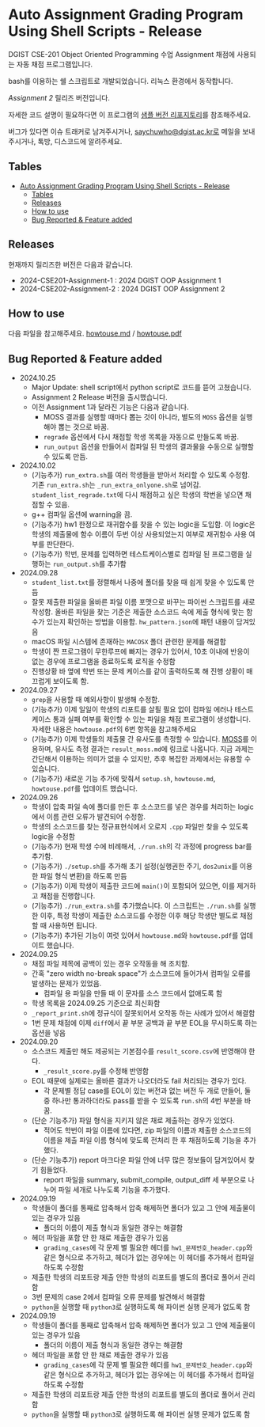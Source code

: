 # Auto Assignment Grading Program Using Shell Scripts - Release

DGIST CSE-201 Object Oriented Programming 수업 Assignment 채점에 사용되는 자동 채점 프로그램입니다.

bash를 이용하는 쉘 스크립트로 개발되었습니다. 리눅스 환경에서 동작합니다.


*Assignment 2* 릴리즈 버전입니다.


자세한 코드 설명이 필요하다면 이 프로그램의 [샘플 버전 리포지토리](https://github.com/saychuwho/auto_grading)를 참조해주세요.

버그가 있다면 이슈 트래커로 남겨주시거나, saychuwho@dgist.ac.kr로 메일을 보내주시거나, 톡방, 디스코드에 알려주세요.

## Tables

- [Auto Assignment Grading Program Using Shell Scripts - Release](#auto-assignment-grading-program-using-shell-scripts---release)
  - [Tables](#tables)
  - [Releases](#releases)
  - [How to use](#how-to-use)
  - [Bug Reported \& Feature added](#bug-reported--feature-added)

## Releases

현재까지 릴리즈한 버전은 다음과 같습니다. 

- 2024-CSE201-Assignment-1 : 2024 DGIST OOP Assignment 1
- 2024-CSE202-Assignment-2 : 2024 DGIST OOP Assignment 2

## How to use

다음 파일을 참고해주세요. [howtouse.md](./howtouse.md) / [howtouse.pdf](./howtouse.pdf)

## Bug Reported & Feature added

- 2024.10.25
  - Major Update: shell script에서 python script로 코드를 뜯어 고쳤습니다. 
  - Assignment 2 Release 버전을 출시했습니다. 
  - 이전 Assignment 1과 달라진 기능은 다음과 같습니다.
    - MOSS 결과를 실행할 때마다 뽑는 것이 아니라, 별도의 `MOSS` 옵션을 실행해야 뽑는 것으로 바꿈.
    - `regrade` 옵션에서 다시 채점할 학생 목록을 자동으로 만들도록 바꿈.
    - `run_output` 옵션을 만들어서 컴파일 된 학생의 결과물을 수동으로 실행할 수 있도록 만듬.
- 2024.10.02
  - (기능추가) `run_extra.sh`를 여러 학생들을 받아서 처리할 수 있도록 수정함. 기존 `run_extra.sh`는 `_run_extra_onlyone.sh`로 넘어감. `student_list_regrade.txt`에 다시 채점하고 싶은 학생의 학번을 넣으면 채점할 수 있음.
  - g++ 컴파일 옵션에 warning을 끔.
  - (기능추가) hw1 한정으로 재귀함수를 찾을 수 있는 logic을 도입함. 이 logic은 학생의 제출물에 함수 이름이 두번 이상 사용되었는지 여부로 재귀함수 사용 여부를 판단한다.
  - (기능추가) 학번, 문제를 입력하면 테스트케이스별로 컴파일 된 프로그램을 실행하는 `run_output.sh`를 추가함
- 2024.09.28 
  - `student_list.txt`를 정렬해서 나중에 폴더를 찾을 때 쉽게 찾을 수 있도록 만듬
  - 잘못 제출한 파일을 올바른 파일 이름 포맷으로 바꾸는 파이썬 스크립트를 새로 작성함. 올바른 파일을 찾는 기준은 제출한 소스코드 속에 제출 형식에 맞는 함수가 있는지 확인하는 방법을 이용함. `hw_pattern.json`에 패턴 내용이 담겨있음
  - macOS 파일 시스템에 존재하는 `MACOSX` 폴더 관련한 문제를 해결함
  - 학생이 짠 프로그램이 무한루프에 빠지는 경우가 있어서, 10초 이내에 반응이 없는 경우에 프로그램을 종료하도록 로직을 수정함
  - 진행상황 바 옆에 학번 또는 문제 케이스를 같이 출력하도록 해 진행 상황이 매끄럽게 보이도록 함.
- 2024.09.27
  - `grep`을 사용할 때 예외사항이 발생해 수정함.
  - (기능추가) 이제 일일이 학생의 리포트를 살필 필요 없이 컴파일 에러나 테스트 케이스 통과 실패 여부를 확인할 수 있는 파일을 채점 프로그램이 생성합니다. 자세한 내용은 `howtouse.pdf`의 6번 항목을 참고해주세요
  - (기능추가) 이제 학생들의 제출물 간 유사도를 측정할 수 있습니다. [MOSS](https://theory.stanford.edu/~aiken/moss/)를 이용하며, 유사도 측정 결과는 `result_moss.md`에 링크로 나옵니다. 지금 과제는 간단해서 이용하는 의미가 없을 수 있지만, 추후 복잡한 과제에서는 유용할 수 있습니다.
  - (기능추가) 새로운 기능 추가에 맞춰서 `setup.sh`, `howtouse.md`, `howtouse.pdf`를 업데이트 했습니다.
- 2024.09.26
  - 학생이 압축 파일 속에 폴더를 만든 후 소스코드를 넣은 경우를 처리하는 logic에서 이름 관련 오류가 발견되어 수정함.
  - 학생의 소스코드를 찾는 정규표현식에서 오로지 `.cpp` 파일만 찾을 수 있도록 logic을 수정함
  - (기능추가) 현재 학생 수에 비례해서, `./run.sh`의 각 과정에 progress bar를 추가함. 
  - (기능추가) `./setup.sh`를 추가해 초기 설정(실행권한 주기, `dos2unix`를 이용한 파일 형식 변환)을 하도록 만듬
  - (기능추가) 이제 학생이 제출한 코드에 `main()`이 포함되어 있으면, 이를 제거하고 채점을 진행합니다.
  - (기능추가) `./run_extra.sh`를 추가했습니다. 이 스크립트는 `./run.sh`를 실행한 이후, 특정 학생이 제출한 소스코드를 수정한 이후 해당 학생만 별도로 채점할 때 사용하면 됩니다.
  - (기능추가) 추가된 기능이 여럿 있어서 `howtouse.md`와 `howtouse.pdf`를 업데이트 했습니다.
- 2024.09.25
  - 채점 파일 제목에 공백이 있는 경우 오작동을 해 조치함.
  - 간혹 "zero width no-break space"가 소스코드에 들어가서 컴파일 오류를 발생하는 문제가 있었음. 
    - 컴파일 용 파일을 만들 때 이 문자를 소스 코드에서 없애도록 함
  - 학생 목록을 2024.09.25 기준으로 최신화함
  - `_report_print.sh`에 정규식이 잘못되어서 오작동 하는 사례가 있어서 해결함
  - 1번 문제 채점에 이제 `diff`에서 끝 부분 공백과 끝 부분 EOL을 무시하도록 하는 옵션을 넣음
- 2024.09.20
  - 소스코드 제출만 해도 제공되는 기본점수를 `result_score.csv`에 반영해야 한다.
    - `_result_score.py`를 수정해 반영함
  - EOL 때문에 실제로는 올바른 결과가 나오더라도 fail 처리되는 경우가 있다. 
    - 각 문제별 정답 case를 EOL이 있는 버전과 없는 버전 두 개로 만들어, 둘 중 하나만 통과하더라도 pass를 받을 수 있도록 `run.sh`의 4번 부분을 바꿈.
  - (단순 기능추가) 파일 형식을 지키지 않은 채로 제출하는 경우가 있었다.
    - 적어도 학번이 파일 이름에 있다면, zip 파일의 이름과 제출한 소스코드의 이름을 제출 파일 이름 형식에 맞도록 전처리 한 후 채점하도록 기능을 추가했다.
  - (단순 기능추가) report 마크다운 파일 안에 너무 많은 정보들이 담겨있어서 찾기 힘들었다. 
    - report 파일을 summary, submit_compile, output_diff 세 부분으로 나누어 파일 세개로 나누도록 기능을 추가했다. 
- 2024.09.19
  - 학생들이 폴더를 통째로 압축해서 압축 해제하면 폴더가 있고 그 안에 제출물이 있는 경우가 있음
    - 폴더의 이름이 제출 형식과 동일한 경우는 해결함
  - 헤더 파일을 포함 안 한 채로 제출한 경우가 있음
    - `grading_cases`에 각 문제 별 필요한 헤더를 `hw1_문제번호_header.cpp`와 같은 형식으로 추가하고, 헤더가 없는 경우에는 이 헤더를 추가해서 컴파일하도록 수정함
  - 제출한 학생의 리포트랑 제출 안한 학생의 리포트를 별도의 폴더로 풀어서 관리함
  - 3번 문제의 case 2에서 컴파일 오류 문제를 발견해서 해결함
  - `python`을 실행할 때 `python3`로 실행하도록 해 파이썬 실행 문제가 없도록 함
- 2024.09.19
  - 학생들이 폴더를 통째로 압축해서 압축 해제하면 폴더가 있고 그 안에 제출물이 있는 경우가 있음
    - 폴더의 이름이 제출 형식과 동일한 경우는 해결함
  - 헤더 파일을 포함 안 한 채로 제출한 경우가 있음
    - `grading_cases`에 각 문제 별 필요한 헤더를 `hw1_문제번호_header.cpp`와 같은 형식으로 추가하고, 헤더가 없는 경우에는 이 헤더를 추가해서 컴파일하도록 수정함
  - 제출한 학생의 리포트랑 제출 안한 학생의 리포트를 별도의 폴더로 풀어서 관리함
  - `python`을 실행할 때 `python3`로 실행하도록 해 파이썬 실행 문제가 없도록 함

